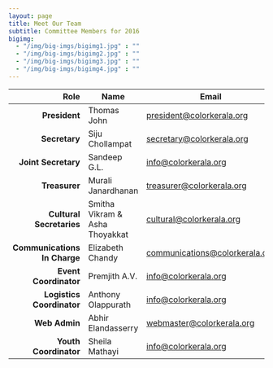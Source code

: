 ```yaml
---
layout: page
title: Meet Our Team
subtitle: Committee Members for 2016
bigimg:
  - "/img/big-imgs/bigimg1.jpg" : ""
  - "/img/big-imgs/bigimg2.jpg" : ""
  - "/img/big-imgs/bigimg3.jpg" : ""
  - "/img/big-imgs/bigimg4.jpg" : ""
---
```

|Role	                     |Name	                    |Email                         |
|---------------------------:|------------------------------|------------------------------|
|**President**	             |Thomas John	            |president@colorkerala.org     |
|**Secretary**	             |Siju Chollampat               |secretary@colorkerala.org     |
|**Joint Secretary**         |Sandeep G.L.                  |info@colorkerala.org          |
|**Treasurer**	             |Murali Janardhanan            |treasurer@colorkerala.org     | 
|**Cultural Secretaries**    |Smitha Vikram & Asha Thoyakkat|cultural@colorkerala.org      |
|**Communications In Charge**|Elizabeth Chandy              |communications@colorkerala.org|
|**Event Coordinator**	     |Premjith A.V.                 |info@colorkerala.org          |
|**Logistics Coordinator**   |Anthony Olappurath            |info@colorkerala.org          |
|**Web Admin**	             |Abhir Elandasserry            |webmaster@colorkerala.org     |
|**Youth Coordinator**	     |Sheila Mathayi                |info@colorkerala.org          |
